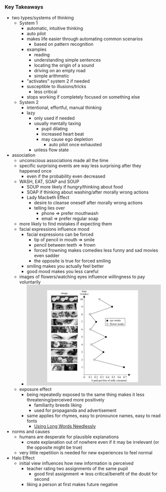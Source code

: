 ### Key Takeaways
+ two types/systems of thinking
	+ System 1
		+ automatic, intuitive thinking
		+ auto pilot
		+ makes life easier through automating common scenarios
			+ based on pattern recognition
		+ examples
			+ reading
			+ understanding simple sentences
			+ locating the origin of a sound
			+ driving on an empty road
			+ simple arithmetic
		+ "activates" system 2 if needed
		+ susceptible to illusions/tricks
			+ less critical
		+ stops working if completely focused on something else
	+ System 2
		+ intentional, effortful, manual thinking
		+ lazy
			+ only used if needed
			+ usually mentally taxing
				+ pupil dilating
				+ increased heart beat
				+ may cause ego depletion
					+ auto pilot once exhausted
			+ unless flow state
+ association
	+ unconscious associations made all the time
	+ specific surprising events are way less surprising after they happened once
		+ even if the probability even decreased
	+ WASH, EAT, SOAP and SOUP
		+ SOUP more likely if hungry/thinking about food
		+ SOAP if thinking about washing/after morally wrong actions
		+ Lady Macbeth Effect
			+ desire to cleanse oneself after morally wrong actions
			+ telling lies over 
				+ phone => prefer mouthwash
				+ email => prefer regular soap
	+ more likely to find mistakes if expecting them
	+ facial expressions influence mood
		+ facial expressions can be forced
			+ tip of pencil in mouth => smile
			+ pencil between teeth => frown
			+ forced frowning makes comedies less funny and sad movies even sadder
			+ the opposite is true for forced smiling
		+ smiling makes you actually feel better
		+ good mood makes you less careful
	+ images of flowers/watching eyes influence willingness to pay voluntarily
		+ ![](../z_images/Pasted%20image%2020240204115620.png)
	+ exposure effect
		+ being repeatedly exposed to the same thing makes it less threatening/perceived more positively
			+ familiarity breeds liking
			+ used for propaganda and advertisement
		+ same applies for rhymes, easy to pronounce names, easy to read fonts
			+ [Using Long Words Needlessly](Using%20Long%20Words%20Needlessly.md)
+ norms and causes
	+ humans are desperate for plausible explanations
		+ create explanation out of nowhere even if it may be irrelevant (or the opposite might be true)
	+ very little repetition is needed for new experiences to feel normal
+ Halo Effect
	+ initial view influences how new information is perceived
		+ teacher rating two assignments of the same pupil
			+ good first assignment => less critical/benefit of the doubt for second
		+ liking a person at first makes future negative 